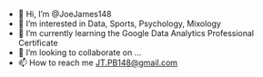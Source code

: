 - 👋 Hi, I’m @JoeJames148
- 👀 I’m interested in Data, Sports, Psychology, Mixology 
- 🌱 I’m currently learning the Google Data Analytics Professional Certificate
- 💞️ I’m looking to collaborate on ...
- 📫 How to reach me JT.PB148@gmail.com

<!---
JoeJames148/JoeJames148 is a ✨ special ✨ repository because its `README.md` (this file) appears on your GitHub profile.
You can click the Preview link to take a look at your changes.
--->
